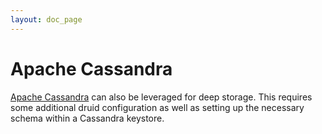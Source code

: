 ```yaml
---
layout: doc_page
---
```


# Apache Cassandra

[Apache Cassandra](http://www.datastax.com/what-we-offer/products-services/datastax-enterprise/apache-cassandra) can also 
be leveraged for deep storage.  This requires some additional druid configuration as well as setting up the necessary 
schema within a Cassandra keystore.
